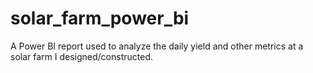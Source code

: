 # solar_farm_power_bi
A Power BI report used to analyze the daily yield and other metrics at a solar farm I designed/constructed.
